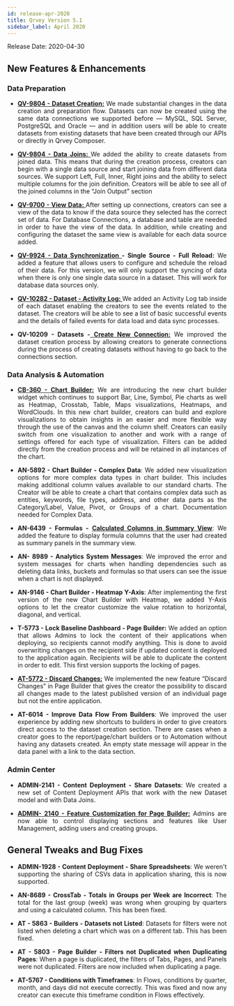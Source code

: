 ```yaml
---
id: release-apr-2020
title: Qrvey Version 5.1
sidebar_label: April 2020
---
```

<div style="text-align: justify">
Release Date: 2020-04-30

## New Features & Enhancements

### Data Preparation 
*  <a href="/docs/ui-docs/datasets/datasets/#creating-datasets" target="_blank"> <strong>QV-9804 - Dataset Creation:</strong></a> We made substantial changes in the data creation and preparation flow. Datasets can now be created using the same data connections we supported before — MySQL, SQL Server, PostgreSQL and Oracle — and in addition users will be able to create datasets from existing datasets that have been created through our APIs or directly in Qrvey Composer. 
 
* <a href="/docs/ui-docs/datasets/joins/" target="_blank"> <strong>QV-9804 - Data Joins: </strong></a> We added the ability to create datasets from joined data. This means that during the creation process, creators can begin with a single data source and start joining data from different data sources. We support Left, Full, Inner, Right joins and the ability to select multiple columns for the join definition. Creators will be able to see all of the joined columns in the “Join Output” section 

* <a href="/docs/ui-docs/datasets/datasets/" target="_blank"> <strong>QV-9700 - View Data: </strong></a> After setting up connections, creators can see a view of the data to know if the data source they selected has the correct set of data. For Database Connections, a database and table are needed in order to have the view of the data. In addition, while creating and configuring the dataset the same view is available for each data source added. 

* <a href="/docs/ui-docs/datasets/datasets/" target="_blank"> <strong>QV-9924 - Data Synchronization </strong></a>**- Single Source - Full Reload:** We added a feature that allows users to configure and schedule the reload of their data. For this version, we will only support the syncing of data when there is only one single data source in a dataset. This will work for database data sources only.

* <a href="/docs/ui-docs/datasets/datasets/" target="_blank"> <strong>QV-10282 - Dataset - Activity Log: </strong></a> We added an Activity Log tab inside of each dataset enabling the creators to see the events related to the dataset. The creators will be able to see a list of basic successful events and the details of failed events for data load and data sync processes.

* **QV-10209 - Datasets -**<a href="/docs/ui-docs/datasets/datasets/" target="_blank"> <strong>Create New Connection:</strong></a> We improved the dataset creation process by allowing  creators to generate connections during the process of creating datasets without having to go back to the connections section. 

### Data Analysis & Automation

* <a href="/docs/ui-docs/dataviews/chart-builder/" target="_blank"> <strong>CB-360 - Chart Builder:</strong></a> We are introducing the new chart builder widget which continues to support Bar, Line, Symbol, Pie charts as well as Heatmap, Crosstab, Table, Maps visualizations, Heatmaps, and WordClouds. In this new chart builder, creators can build and explore visualizations to obtain insights in an easier and more flexible way through the use of the canvas and the column shelf. Creators can easily switch from one visualization to another and work with a range of settings offered for each type of visualization. Filters can be added directly from the creation process and will be retained in all instances of the chart.  

* **AN-5892 - Chart Builder - Complex Data**: We added new visualization options for more complex data types in chart builder. This includes making additional column values available to our standard charts. The Creator will be able to create a chart that contains complex data such as entities, keywords, file types, address,  and other data parts as the Category/Label, Value, Pivot, or Groups of a chart. Documentation needed for Complex Data.


* **AN-6439 - Formulas -** <a href="/docs/ui-docs/dataviews/formulas/" target="_blank"> <strong> Calculated Columns in Summary View</strong></a>: We added the feature to display formula columns that the user had created as summary panels in the summary view.

* **AN- 8989 - Analytics System Messages**: We improved the error and system messages for charts when handling dependencies such as deleting data links, buckets and formulas so that users can see the issue when a chart is not displayed. 

* **AN-9146 - Chart Builder - Heatmap Y-Axis**: After implementing the first version of the new Chart Builder with Heatmap, we added Y-Axis options to let the creator customize the value rotation to horizontal, diagonal, and vertical.

* **T-5773 - Lock Baseline Dashboard - Page Builder:** We added an option that allows Admins to lock the content of their applications when deploying, so recipients cannot modify anything. This is done to avoid overwriting changes on the recipient side if updated content is deployed to the application again. Recipients will be able to duplicate the content in order to edit. This first version supports the locking of pages. 

* <a href="/docs/ui-docs/builders/pages/" target="_blank"> <strong>AT-5772 - Discard Changes:</strong></a>
 We implemented the new feature “Discard Changes” in Page Builder that gives the creator the possibility to discard all changes made to the latest published version of an individual page but not the entire application.

* **AT-6014 - Improve Data Flow From Builders**: We improved the user experience by adding new shortcuts to builders in order to give creators direct access to the dataset creation section. There are cases when a creator goes to the report/page/chart builders or to Automation without having any datasets created. An empty state message will appear in the data panel with a link to the data section.

### Admin Center

* **ADMIN-2141 - Content Deployment - Share Datasets**: We created a new set of Content Deployment APIs that work with the new Dataset model and with Data Joins. 


* <a href="/docs/ui-docs/builders/user-management/" target="_blank"> <strong>ADMIN- 2140 - Feature Customization for Page Builder:</strong></a> Admins are now able to control displaying sections and features like User Management, adding users and creating groups. 

## General Tweaks and Bug Fixes

* **ADMIN-1928 - Content Deployment - Share Spreadsheets**: We weren't supporting the sharing of CSVs data in application sharing, this is now supported. 
 
* **AN-8689 - CrossTab - Totals in Groups per Week are Incorrect**: The total for the last group (week) was wrong when grouping by quarters and using a calculated column. This has been fixed.
 
* **AT - 5863 - Builders - Datasets not Listed**: Datasets for filters were not listed when deleting a chart which was on a different tab. This has been fixed.
 
* **AT - 5803 - Page Builder - Filters not Duplicated when Duplicating Pages**: When a page is duplicated, the filters of Tabs, Pages, and Panels were not duplicated. Filters are now included when duplicating a page. 

* **AT-5767 - Conditions with Timeframes**: In Flows, conditions by quarter, month, and days did not execute correctly. This was fixed and now any creator can execute this timeframe condition in Flows effectively.